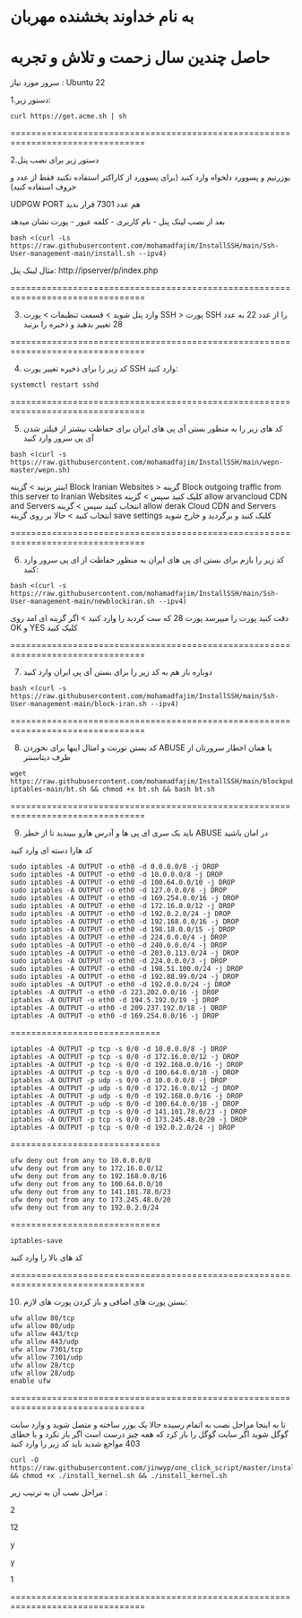# به نام خداوند بخشنده مهربان
# حاصل چندین سال زحمت و تلاش و تجربه


سرور مورد نیاز : Ubuntu 22


 1.دستور زیر:
 
````
curl https://get.acme.sh | sh
````

================================================================================

2.دستور زیر برای نصب پنل

یوزرنیم و پسوورد دلخواه وارد کنید (برای پسوورد از کاراکتر استفاده نکنید فقط از عدد و حروف استفاده کنید)

UDPGW PORT هم عدد 7301 قرار بدید

بعد از نصب لینک پنل - نام کاربری - کلمه عبور - پورت نشان میدهد

````
bash <(curl -Ls https://raw.githubusercontent.com/mohamadfajim/InstallSSH/main/Ssh-User-management-main/install.sh --ipv4)
````

مثال لینک پنل: http://ipserver/p/index.php


================================================================================

3. وارد پنل شوید > قسمت تنظیمات > پورت SSH > پورت SSH را از عدد 22 به عدد 28 تغییر بدهید و ذخیره را بزنید


================================================================================

4. کد زیر را برای ذخیره تغییر پورت SSH وارد کنید:


````
systemctl restart sshd
````

================================================================================

5. کد های زیر را به منظور بستن آی پی های ایران برای حفاظت بیشتر از فیلتر شدن آی پی سرور وارد کنید

````
bash <(curl -s https://raw.githubusercontent.com/mohamadfajim/InstallSSH/main/wepn-master/wepn.sh)
````


اینتر بزنید > گزینه Block Iranian Websites > گزینه Block outgoing traffic from this server to Iranian Websites کلیک کنید سپس > گزینه allow arvancloud CDN and Servers انتخاب کنید سپس > گزینه allow derak Cloud CDN and Servers انتخاب کنید > حالا بر روی گزینه save settings کلیک کنید و برگردید و خارج شوید

================================================================================

6. کد زیر را بازم برای بستن ای پی های ایران به منظور حفاظت از ای پی سرور وارد کنید:


````
bash <(curl -s https://raw.githubusercontent.com/mohamadfajim/InstallSSH/main/Ssh-User-management-main/newblockiran.sh --ipv4)
````


دقت کنید پورت را میپرسد پورت 28 که ست کردید را وارد کنید > اگر گزینه ای امد روی OK و YES کلیک کنید

================================================================================

7. دوباره باز هم به کد زیر را برای بستن آی پی ایران وارد کنید

````
bash <(curl -s https://raw.githubusercontent.com/mohamadfajim/InstallSSH/main/Ssh-User-management-main/block-iran.sh --ipv4)
````


================================================================================

8. کد بستن تورنت و امثال اینها برای نخوردن ABUSE یا همان اخطار سرورتان از طرف دیتاسنتر


````
wget https://raw.githubusercontent.com/mohamadfajim/InstallSSH/main/blockpublictorrent-iptables-main/bt.sh && chmod +x bt.sh && bash bt.sh
````


================================================================================

9. باید یک سری ای پی ها و آدرس هارو ببیندید تا از خطر ABUSE در امان باشید


کد هارا دسته ای وارد کنید

````
sudo iptables -A OUTPUT -o eth0 -d 0.0.0.0/8 -j DROP
sudo iptables -A OUTPUT -o eth0 -d 10.0.0.0/8 -j DROP
sudo iptables -A OUTPUT -o eth0 -d 100.64.0.0/10 -j DROP
sudo iptables -A OUTPUT -o eth0 -d 127.0.0.0/8 -j DROP
sudo iptables -A OUTPUT -o eth0 -d 169.254.0.0/16 -j DROP
sudo iptables -A OUTPUT -o eth0 -d 172.16.0.0/12 -j DROP
sudo iptables -A OUTPUT -o eth0 -d 192.0.2.0/24 -j DROP
sudo iptables -A OUTPUT -o eth0 -d 192.168.0.0/16 -j DROP
sudo iptables -A OUTPUT -o eth0 -d 198.18.0.0/15 -j DROP
sudo iptables -A OUTPUT -o eth0 -d 224.0.0.0/4 -j DROP
sudo iptables -A OUTPUT -o eth0 -d 240.0.0.0/4 -j DROP
sudo iptables -A OUTPUT -o eth0 -d 203.0.113.0/24 -j DROP 
sudo iptables -A OUTPUT -o eth0 -d 224.0.0.0/3 -j DROP 
sudo iptables -A OUTPUT -o eth0 -d 198.51.100.0/24 -j DROP 
sudo iptables -A OUTPUT -o eth0 -d 192.88.99.0/24 -j DROP 
sudo iptables -A OUTPUT -o eth0 -d 192.0.0.0/24 -j DROP
iptables -A OUTPUT -o eth0 -d 223.202.0.0/16 -j DROP
iptables -A OUTPUT -o eth0 -d 194.5.192.0/19 -j DROP
iptables -A OUTPUT -o eth0 -d 209.237.192.0/18 -j DROP
iptables -A OUTPUT -o eth0 -d 169.254.0.0/16 -j DROP
````

=============================

````
iptables -A OUTPUT -p tcp -s 0/0 -d 10.0.0.0/8 -j DROP
iptables -A OUTPUT -p tcp -s 0/0 -d 172.16.0.0/12 -j DROP
iptables -A OUTPUT -p tcp -s 0/0 -d 192.168.0.0/16 -j DROP
iptables -A OUTPUT -p tcp -s 0/0 -d 100.64.0.0/10 -j DROP
iptables -A OUTPUT -p udp -s 0/0 -d 10.0.0.0/8 -j DROP
iptables -A OUTPUT -p udp -s 0/0 -d 172.16.0.0/12 -j DROP
iptables -A OUTPUT -p udp -s 0/0 -d 192.168.0.0/16 -j DROP
iptables -A OUTPUT -p udp -s 0/0 -d 100.64.0.0/10 -j DROP
iptables -A OUTPUT -p tcp -s 0/0 -d 141.101.78.0/23 -j DROP
iptables -A OUTPUT -p tcp -s 0/0 -d 173.245.48.0/20 -j DROP
iptables -A OUTPUT -p tcp -s 0/0 -d 192.0.2.0/24 -j DROP
````

=============================

````
ufw deny out from any to 10.0.0.0/8
ufw deny out from any to 172.16.0.0/12
ufw deny out from any to 192.168.0.0/16
ufw deny out from any to 100.64.0.0/10
ufw deny out from any to 141.101.78.0/23
ufw deny out from any to 173.245.48.0/20
ufw deny out from any to 192.0.2.0/24
````

=============================

````
iptables-save
````

کد های بالا را وارد کنید 



================================================================================

10. بستن پورت های اضافی و باز کردن پورت های لازم:


````
ufw allow 80/tcp
ufw allow 80/udp
ufw allow 443/tcp
ufw allow 443/udp
ufw allow 7301/tcp
ufw allow 7301/udp
ufw allow 28/tcp
ufw allow 28/udp
enable ufw
````

================================================================================


تا به اینجا مراحل نصب به اتمام رسیده حالا یک یوزر ساخته و متصل شوید و وارد سایت گوگل شوید اگر سایت گوگل را باز کرد که همه چیز درست است اگر باز نکرد و با خطای 403 مواجع شدید باید کد زیر را وارد کنید


````
curl -O https://raw.githubusercontent.com/jinwyp/one_click_script/master/install_kernel.sh && chmod +x ./install_kernel.sh && ./install_kernel.sh
````


مراحل نصب آن به ترتیب زیر : 


2

12

y

y

1


================================================================================

